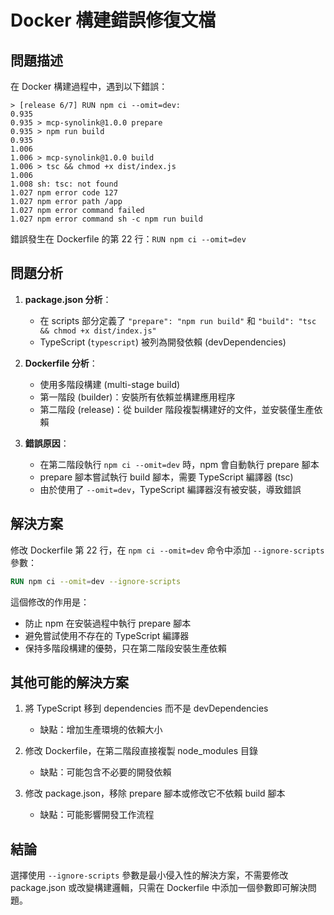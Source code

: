 # Docker 構建錯誤修復文檔

## 問題描述

在 Docker 構建過程中，遇到以下錯誤：

```
> [release 6/7] RUN npm ci --omit=dev:
0.935
0.935 > mcp-synolink@1.0.0 prepare
0.935 > npm run build
0.935
1.006
1.006 > mcp-synolink@1.0.0 build
1.006 > tsc && chmod +x dist/index.js
1.006
1.008 sh: tsc: not found
1.027 npm error code 127
1.027 npm error path /app
1.027 npm error command failed
1.027 npm error command sh -c npm run build
```

錯誤發生在 Dockerfile 的第 22 行：`RUN npm ci --omit=dev`

## 問題分析

1. **package.json 分析**：

   - 在 scripts 部分定義了 `"prepare": "npm run build"` 和 `"build": "tsc && chmod +x dist/index.js"`
   - TypeScript (`typescript`) 被列為開發依賴 (devDependencies)

2. **Dockerfile 分析**：

   - 使用多階段構建 (multi-stage build)
   - 第一階段 (builder)：安裝所有依賴並構建應用程序
   - 第二階段 (release)：從 builder 階段複製構建好的文件，並安裝僅生產依賴

3. **錯誤原因**：
   - 在第二階段執行 `npm ci --omit=dev` 時，npm 會自動執行 prepare 腳本
   - prepare 腳本嘗試執行 build 腳本，需要 TypeScript 編譯器 (tsc)
   - 由於使用了 `--omit=dev`，TypeScript 編譯器沒有被安裝，導致錯誤

## 解決方案

修改 Dockerfile 第 22 行，在 `npm ci --omit=dev` 命令中添加 `--ignore-scripts` 參數：

```dockerfile
RUN npm ci --omit=dev --ignore-scripts
```

這個修改的作用是：

- 防止 npm 在安裝過程中執行 prepare 腳本
- 避免嘗試使用不存在的 TypeScript 編譯器
- 保持多階段構建的優勢，只在第二階段安裝生產依賴

## 其他可能的解決方案

1. 將 TypeScript 移到 dependencies 而不是 devDependencies

   - 缺點：增加生產環境的依賴大小

2. 修改 Dockerfile，在第二階段直接複製 node_modules 目錄

   - 缺點：可能包含不必要的開發依賴

3. 修改 package.json，移除 prepare 腳本或修改它不依賴 build 腳本
   - 缺點：可能影響開發工作流程

## 結論

選擇使用 `--ignore-scripts` 參數是最小侵入性的解決方案，不需要修改 package.json 或改變構建邏輯，只需在 Dockerfile 中添加一個參數即可解決問題。
